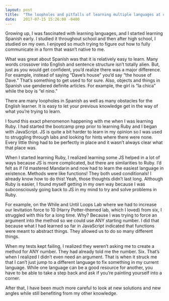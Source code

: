 ```yaml
---
layout: post
title:  "The loopholes and pitfalls of learning multiple languages at once"
date:   2017-07-15 15:26:08 -0400
---
```




Growing up, I was fascinated with learning languages, and I started learning Spanish early. I studied it throughout school and then after high school, I studied on my own. I enjoyed so much trying to figure out how to fully communicate in a form that wasn’t native to me. 

What was great about Spanish was that it is relatively easy to learn. Many words crossover into English and sentence structure isn’t totally alien. But, just as you would get confident, you’d realize there was a major difference. For example, instead of saying “Dave’s house” you’d say “the house of Dave.” That’s something to get used to for sure. Also, objects and things in Spanish use gendered definite articles. For example, the girl is “la chica” while the boy is “el nino.”

There are many loopholes in Spanish as well as many obstacles for the English learner. It is easy to let your previous knowledge get in the way of what you’re trying to learn. 

I found this exact phenomenon happening with me when I was learning Ruby. I had started the bootcamp prep prior to learning Ruby and I began with JavaScript. JS is quite a bit harder to learn in my opinion so I was used to struggling through labs and looking for hints where there were none. Every little thing had to be perfectly in place and it wasn’t always clear what that place was. 

When I started learning Ruby, I realized learning some JS helped in a lot of ways because JS is more complicated, but there are similarities to Ruby. I’d felt as if I’d mastered Mandarin and now had to learn the easiest language in existence. 
Methods were like functions! They both used conditionals! I already know how to do this! Yeah, those thoughts didn’t last long. Although Ruby is easier, I found myself getting in my own way because I was subconsciously going back to JS in my mind to try and solve problems in Ruby. 

For example, on the While and Until Loops Lab where we had to increase our levitation force to 10 (Harry Potter-themed lab, which I loved) from six, I struggled with this for a long time. Why? Because I was trying to force an argument into the method so we could use ANY starting number. I did that because what I had learned so far in JavaScript indicated that functions were meant to abstract things. They allowed us to do so many different things. 

When my tests kept failing, I realized they weren’t asking me to create a method for ANY number. They had already told me the number. Six. That’s when I realized I didn’t even need an argument. That is when it struck me that I can’t just jump to a different language to fix something in my current language. While one language can be a good resource for another, you have to be able to take a step back and ask if you’re painting yourself into a corner. 

After that, I have been much more careful to look at new solutions and new angles while still benefiting from my other knowledge. 

